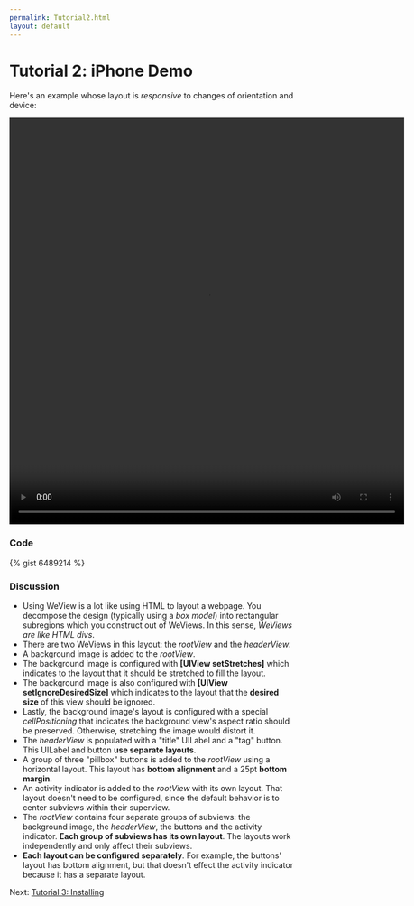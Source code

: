 ```yaml
---
permalink: Tutorial2.html
layout: default
---
```


Tutorial 2: iPhone Demo
==

<!-- TEMPLATE START -->

Here's an example whose layout is _responsive_ to changes of orientation and device:

<video WIDTH="700" HEIGHT="720" AUTOPLAY="true" controls="true" LOOP="true" class="embedded_video" >
<source src="videos/video-B2B0C11D-E1A1-4CAE-B4B4-D043D5989B4E-40400-0001287E815CD5CB.mp4" type="video/mp4" />
<source src="videos/video-B2B0C11D-E1A1-4CAE-B4B4-D043D5989B4E-40400-0001287E815CD5CB.webm" type="video/webm" />
</video>

### Code 

{% gist 6489214 %}

### Discussion

* Using WeView is a lot like using HTML to layout a webpage.  You decompose the design (typically using a _box model_) into rectangular subregions which you construct out of WeViews.  In this sense, _WeViews are like HTML divs_.
* There are two WeViews in this layout: the _rootView_ and the _headerView_.  
* A background image is added to the _rootView_.  
* The background image is configured with __\[UIView setStretches\]__ which indicates to the layout that it should be stretched to fill the layout.
* The background image is also configured with __\[UIView setIgnoreDesiredSize\]__ which indicates to the layout that the __desired size__ of this view should be ignored.
* Lastly, the background image's layout is configured with a special _cellPositioning_ that indicates the background view's aspect ratio should be preserved.  Otherwise, stretching the image would distort it.
* The _headerView_ is populated with a "title" UILabel and a "tag" button. This UILabel and button __use separate layouts__.
* A group of three "pillbox" buttons is added to the _rootView_ using a horizontal layout.  This layout has __bottom alignment__ and a 25pt __bottom margin__.
* An activity indicator is added to the _rootView_ with its own layout.  That layout doesn't need to be configured, since the default behavior is to center subviews within their superview.
* The _rootView_ contains four separate groups of subviews: the background image, the _headerView_, the buttons and the activity indicator.  __Each group of subviews has its own layout__.  The layouts work independently and only affect their subviews.  
* __Each layout can be configured separately__.  For example, the buttons' layout has bottom alignment, but that doesn't effect the activity indicator because it has a separate layout.
 


<!-- TEMPLATE END -->

Next\: [Tutorial 3: Installing](TutorialInstalling.html)